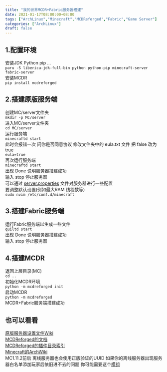 ```yaml
---
title: "我的世界MCDR+Fabric服务器搭建"
date: 2021-01-17T08:00:00+08:00
tags: ["ArchLinux","Minecraft","MCDReforged","Fabric","Game Server"]
categories: ["ArchLinux"]
draft: false
---
```


## 1.配置环境

安装JDK Python pip ...  
`paru -S liberica-jdk-full-bin python python-pip minecraft-server fabric-server`  
安装MCDR  
`pip install mcdreforged`

## 2.搭建原版服务端

创建MC/server文件夹  
`mkdir -p MC/server`  
进入MC/server文件夹  
`cd MC/server`  
运行服务端  
`minecraftd start`  
此时会报错一次 问你是否同意协议 修改文件夹中的 eula.txt 文件 把 false 改为 true  
`eula=true`  
再次运行服务端  
`minecraftd start`  
出现 Done 说明服务器搭建成功  
输入 stop 停止服务器  
可以通过 [server.properties](https://minecraft.fandom.com/wiki/Server.properties) 文件对服务器进行一些配置  
要调整默认设置(例如最大RAM 线程数等)  
`sudo nvim /etc/conf.d/minecraft`

## 3.搭建Fabric服务端

运行Fabric服务端以生成一些文件  
`quiltd start`  
出现 Done 说明服务器搭建成功  
输入 stop 停止服务器

## 4.搭建MCDR

返回上层目录(MC)  
`cd ..`  
初始化MCDR环境  
`python -m mcdreforged init`  
启动MCDR  
`python -m mcdreforged`  
MCDR+Fabric服务端搭建成功

## 也可以看看

[原版服务器设置文件Wiki](https://minecraft.fandom.com/wiki/Server.properties)  
[MCDReforged的文档](https://mcdreforged.readthedocs.io/en/latest/index.html)  
[MCDReforged的插件目录索引](https://github.com/MCDReforged/PluginCatalogue/blob/catalogue/readme.md)  
[Minecraft的ArchWiki](https://wiki.archlinux.org/title/minecraft#Introduction)  
MC1.11.2前后 离线服务器也会使用正版验证的UUID 如果你的离线服务器出现服务器白名单添加玩家后依旧进不去的问题
你可能需要这个[模组](https://www.curseforge.com/minecraft/mc-mods/easywhitelist)